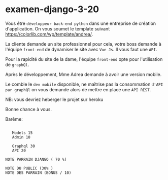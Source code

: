 # examen-django-3-20

Vous être `développeur back-end python` dans une entreprise de création d'application.
On vous soumet le template suivant https://colorlib.com/wp/template/andrea/.

La cliente demande un site professionnel pour cela, votre boss demande à l'équipe `front-end` de dynamiser le site avec `Vue Js`. 
Il vous faut une `API`.

Pour la rapidité du site de la dame, l'équipe `front-end` opte pour l'utilisation de `graphQl`.

Après le développement, Mme Adrea demande à avoir une version mobile.

Le comble le `dev mobile` disponible, ne maîtrise pas la consommation `d'API par graphQl` on vous demande alors de mettre en place une `API REST`.


NB: vous devriez heberger le projet sur heroku

Bonne chance à vous.

Barême:
```

   Models 15
   Admin 10

   Graphql 30
   API 20

NOTE PARRAIN DJANGO ( 70 %)

NOTE DU PUBLIC (30% )
NOTE DES PARRAIN (BONUS / 10)
```
